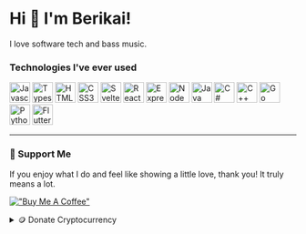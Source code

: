 Hi 👋 I'm Berikai!
=======================

I love software tech and bass music.

### Technologies I've ever used

<p align="left">
  <a href="https://developer.mozilla.org/en-US/docs/Web/JavaScript" target="_blank" rel="noreferrer"><img src="https://raw.githubusercontent.com/danielcranney/readme-generator/main/public/icons/skills/javascript-colored.svg" width="36" height="36" alt="Javascript" /></a>
  <a href="https://www.typescriptlang.org/" target="_blank" rel="noreferrer"><img src="https://raw.githubusercontent.com/danielcranney/readme-generator/main/public/icons/skills/typescript-colored.svg" width="36" height="36" alt="Typescript" /></a>
  <a href="https://developer.mozilla.org/en-US/docs/Glossary/HTML5" target="_blank" rel="noreferrer"><img src="https://raw.githubusercontent.com/danielcranney/readme-generator/main/public/icons/skills/html5-colored.svg" width="36" height="36" alt="HTML5" /></a>
  <a href="https://www.w3.org/TR/CSS/#css" target="_blank" rel="noreferrer"><img src="https://raw.githubusercontent.com/danielcranney/readme-generator/main/public/icons/skills/css3-colored.svg" width="36" height="36" alt="CSS3" /></a>
  <a href="https://svelte.dev/" target="_blank" rel="noreferrer"><img src="https://raw.githubusercontent.com/danielcranney/readme-generator/main/public/icons/skills/svelte-colored.svg" width="36" height="36" alt="Svelte" /></a>
  <a href="https://reactjs.org/" target="_blank" rel="noreferrer"><img src="https://raw.githubusercontent.com/danielcranney/readme-generator/main/public/icons/skills/react-colored.svg" width="36" height="36" alt="React" /></a>
  <a href="https://expressjs.com/" target="_blank" rel="noreferrer"><img src="https://raw.githubusercontent.com/danielcranney/readme-generator/main/public/icons/skills/express-colored.svg" width="36" height="36" alt="Express" /></a>
  <a href="https://nodejs.org/en/" target="_blank" rel="noreferrer"><img src="https://raw.githubusercontent.com/danielcranney/readme-generator/main/public/icons/skills/nodejs-colored.svg" width="36" height="36" alt="NodeJS" /></a>
  <a href="https://www.oracle.com/java/" target="_blank" rel="noreferrer"><img src="https://raw.githubusercontent.com/danielcranney/readme-generator/main/public/icons/skills/java-colored.svg" width="36" height="36" alt="Java" /></a>
  <a href="https://docs.microsoft.com/en-us/dotnet/csharp/" target="_blank" rel="noreferrer"><img src="https://raw.githubusercontent.com/danielcranney/readme-generator/main/public/icons/skills/csharp-colored.svg" width="36" height="36" alt="C#" /></a>
  <a href="https://docs.microsoft.com/en-us/cpp/?view=msvc-170" target="_blank" rel="noreferrer"><img src="https://raw.githubusercontent.com/danielcranney/readme-generator/main/public/icons/skills/cplusplus-colored.svg" width="36" height="36" alt="C++" /></a>
  <a href="https://go.dev/" target="_blank" rel="noreferrer"><img src="https://raw.githubusercontent.com/danielcranney/readme-generator/main/public/icons/skills/go-colored.svg" width="36" height="36" alt="Go" /></a>
  <a href="https://www.python.org/" target="_blank" rel="noreferrer"><img src="https://raw.githubusercontent.com/danielcranney/readme-generator/main/public/icons/skills/python-colored.svg" width="36" height="36" alt="Python" /></a>
  <a href="https://flutter.dev/" target="_blank" rel="noreferrer"><img src="https://raw.githubusercontent.com/danielcranney/readme-generator/main/public/icons/skills/flutter-colored.svg" width="36" height="36" alt="Flutter" /></a>
</p>

---

### 💖 Support Me

If you enjoy what I do and feel like showing a little love, thank you! It truly means a lot.

[!["Buy Me A Coffee"](https://www.buymeacoffee.com/assets/img/custom_images/orange_img.png)](https://www.buymeacoffee.com/verdant)

<details>
<summary>🪙 Donate Cryptocurrency</summary>
  <table>
    <tr>
      <td><img src="https://api.qrserver.com/v1/create-qr-code/?size=150x150&data=0x3aCdA83c0EAD65033cD532357De3c8B71b1C94d5" alt="QR for ETH/BSC/MATIC" width="150"></td>
      <td>
        <strong><img src="https://upload.wikimedia.org/wikipedia/commons/thumb/6/6f/Ethereum-icon-purple.svg/1920px-Ethereum-icon-purple.svg.png" alt="ETH" style="width: 16px; vertical-align: middle;"> Ethereum (ETH)</strong><br/>
        <strong><img src="https://upload.wikimedia.org/wikipedia/commons/thumb/1/1c/BNB%2C_native_cryptocurrency_for_the_Binance_Smart_Chain.svg/1024px-BNB%2C_native_cryptocurrency_for_the_Binance_Smart_Chain.svg.png" alt="BNB" style="width: 16px; vertical-align: middle;"> Binance Smart Chain (BNB)</strong><br/>
        <strong><img src="https://upload.wikimedia.org/wikipedia/commons/thumb/2/21/Polygon_Icon.svg/720px-Polygon_Icon.svg.png" alt="MATIC" style="width: 16px; vertical-align: middle;"> Polygon (MATIC)</strong><br/>
        <br/>
        <pre><code>0x3aCdA83c0EAD65033cD532357De3c8B71b1C94d5</code></pre>
      </td>
    </tr>
    <tr>
      <td><img src="https://api.qrserver.com/v1/create-qr-code/?size=150x150&data=monero:4A9p6zqiYVigz6kcm8yifqbeRSVsCwqBhegPNwA9JWdH4jz4it8XNN6hhoMJg785k72PodGoXEnEZauirUe3GfGEVfjxVp2" alt="QR for XMR" width="150"></td>
      <td>
        <strong><img src="https://avatars.githubusercontent.com/u/7450663?s=200&v=4" alt="XMR" style="width: 16px; vertical-align: middle;"> Monero (XMR)</strong><br/>
        <br/>
        <pre><code>4A9p6zqiYVigz6kcm8yifqbeRSVsCwqBhegPNwA9JWdH4jz4it8XNN6hhoMJg785k72PodGoXEnEZauirUe3GfGEVfjxVp2</code></pre>
      </td>
    </tr>
    <tr>
      <td><img src="https://api.qrserver.com/v1/create-qr-code/?size=150x150&data=G92WzULy5D3sA5pBisViEPn5X3umEJnFU59uALaCL69p" alt="QR for SOL" width="150"></td>
      <td>
        <strong><img src="https://upload.wikimedia.org/wikipedia/en/b/b9/Solana_logo.png" alt="SOL" style="width: 16px; vertical-align: middle;"> Solana (SOL)</strong><br/>
        <br/>
        <pre><code>G92WzULy5D3sA5pBisViEPn5X3umEJnFU59uALaCL69p</code></pre>
      </td>
    </tr>
    <tr>
      <td><img src="https://api.qrserver.com/v1/create-qr-code/?size=150x150&data=GDZ442Y2FABJN6X6BEQEBLQ437N6WO25GW4YLMDUTCYHXVBOS5R4SCLK" alt="QR for PI" width="150"></td>
      <td>
        <strong><img src="https://upload.wikimedia.org/wikipedia/commons/8/8e/Pi_Network.png" alt="PI" style="width: 16px; vertical-align: middle;"> Pi Network (PI)</strong><br/>
        <br/>
        <pre><code>GDZ442Y2FABJN6X6BEQEBLQ437N6WO25GW4YLMDUTCYHXVBOS5R4SCLK</code></pre>
      </td>
    </tr>
    <tr>
      <td><img src="https://api.qrserver.com/v1/create-qr-code/?size=150x150&data=SVcba8Xn9B7QDmyJnDMrf66waLyrtWAzLp" alt="QR for SXP" width="150"></td>
      <td>
        <strong><img src="https://s2.coinmarketcap.com/static/img/coins/64x64/4279.png" alt="SXP" style="width: 16px; vertical-align: middle;"> Solar (SXP)</strong><br/>
        <br/>
        <pre><code>SVcba8Xn9B7QDmyJnDMrf66waLyrtWAzLp</code></pre>
      </td>
    </tr>
  </table>
</details>
